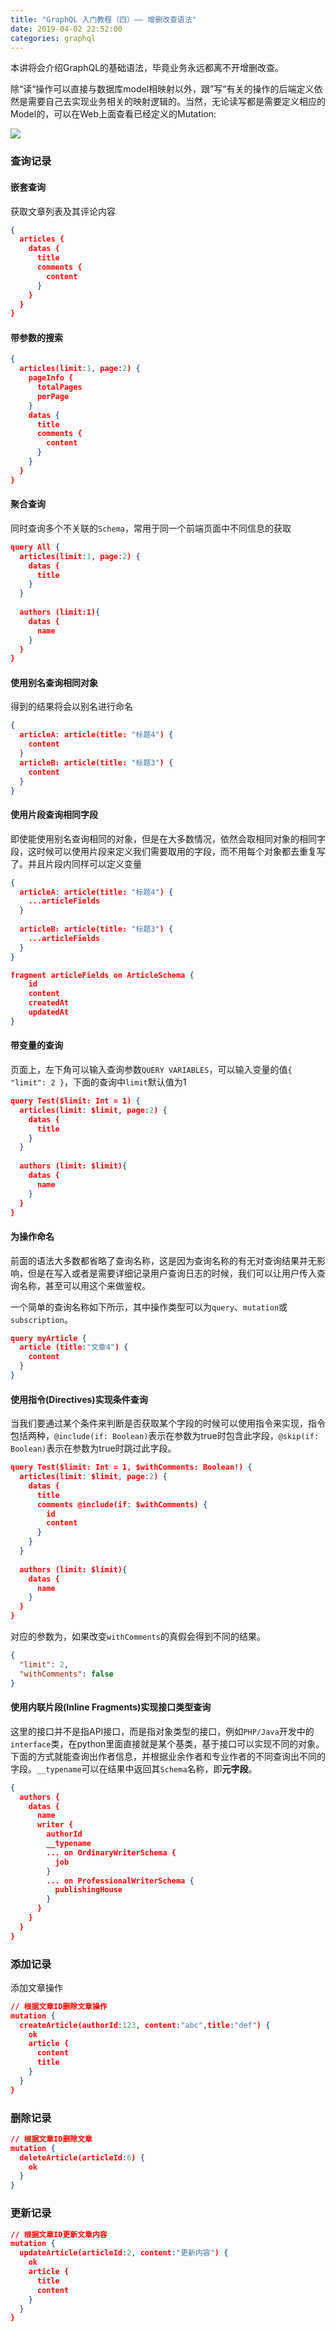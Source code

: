 ```yaml
---
title: "GraphQL 入门教程（四）—— 增删改查语法"
date: 2019-04-02 22:52:00
categories: graphql
---
```


本讲将会介绍GraphQL的基础语法，毕竟业务永远都离不开增删改查。

除“读“操作可以直接与数据库model相映射以外，跟”写“有关的操作的后端定义依然是需要自己去实现业务相关的映射逻辑的。当然，无论读写都是需要定义相应的Model的，可以在Web上面查看已经定义的Mutation:

![](https://haofly.net/uploads/graphql-tutorial-5_01.png)

<!--more-->

### 查询记录

#### 嵌套查询

 获取文章列表及其评论内容

```json
{
  articles {
    datas {
      title
      comments {
        content
      }
    }
  }
}
```
#### 带参数的搜索

```json
{
  articles(limit:1, page:2) {
    pageInfo {
      totalPages
      perPage
    }
    datas {
      title
      comments {
        content
      }
    }
  }
}
```
#### 聚合查询

同时查询多个不关联的`Schema`，常用于同一个前端页面中不同信息的获取

```json
query All {
  articles(limit:1, page:2) {
    datas {
      title
    }
  }
  
  authors (limit:1){
  	datas {
      name
    }  
  }
}
```

#### 使用别名查询相同对象

得到的结果将会以别名进行命名

```json
{
  articleA: article(title: "标题4") {
    content
  }
  articleB: article(title: "标题3") {
    content
  }
}
```

#### 使用片段查询相同字段

即使能使用别名查询相同的对象，但是在大多数情况，依然会取相同对象的相同字段，这时候可以使用片段来定义我们需要取用的字段，而不用每个对象都去重复写了。并且片段内同样可以定义变量

```json
{
  articleA: article(title: "标题4") {
    ...articleFields
  }
  
  articleB: article(title: "标题3") {
    ...articleFields  
  }
}

fragment articleFields on ArticleSchema {
    id
    content
    createdAt
    updatedAt
}
```

#### 带变量的查询

页面上，左下角可以输入查询参数`QUERY VARIABLES`，可以输入变量的值`{ "limit": 2 }`，下面的查询中`limit`默认值为1

```json
query Test($limit: Int = 1) {
  articles(limit: $limit, page:2) {
    datas {
      title
    }
  }
  
  authors (limit: $limit){
  	datas {
      name
    }  
  }
}

```

#### 为操作命名

前面的语法大多数都省略了查询名称，这是因为查询名称的有无对查询结果并无影响，但是在写入或者是需要详细记录用户查询日志的时候，我们可以让用户传入查询名称，甚至可以用这个来做鉴权。

一个简单的查询名称如下所示，其中操作类型可以为`query`、`mutation`或`subscription`。

```json
query myArticle {
  article (title:"文章4") {
    content
  }
}
```

#### 使用指令(Directives)实现条件查询

当我们要通过某个条件来判断是否获取某个字段的时候可以使用指令来实现，指令包括两种，`@include(if: Boolean)`表示在参数为true时包含此字段，`@skip(if: Boolean)`表示在参数为true时跳过此字段。

```json
query Test($limit: Int = 1, $withComments: Boolean!) {
  articles(limit: $limit, page:2) {
    datas {
      title
      comments @include(if: $withComments) {
        id
        content
      }
    }
  }
  
  authors (limit: $limit){
  	datas {
      name
    }  
  }
}
```

对应的参数为，如果改变`withComments`的真假会得到不同的结果。

```json
{
  "limit": 2,
  "withComments": false
}
```

#### 使用内联片段(Inline Fragments)实现接口类型查询

这里的接口并不是指API接口，而是指对象类型的接口，例如`PHP/Java`开发中的`interface`类，在python里面直接就是某个基类，基于接口可以实现不同的对象。下面的方式就能查询出作者信息，并根据业余作者和专业作者的不同查询出不同的字段。`__typename`可以在结果中返回其`Schema`名称，即**元字段**。

```json
{
  authors {
    datas {
      name
      writer {
        authorId
        __typename
        ... on OrdinaryWriterSchema {
          job
        }
        ... on ProfessionalWriterSchema {
          publishingHouse
        }
      }
    }
  }
}
```

### 添加记录

添加文章操作

```json
// 根据文章ID删除文章操作
mutation {
  createArticle(authorId:123, content:"abc",title:"def") {
    ok
    article {
      content
      title
    }
  }
}
```

### 删除记录

```json
// 根据文章ID删除文章
mutation {
  deleteArticle(articleId:6) {
    ok
  }
}
```


### 更新记录

```json
// 根据文章ID更新文章内容
mutation {
  updateArticle(articleId:2, content:"更新内容") {
    ok
    article {
      title
      content
    }
  }
}
```



